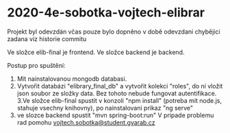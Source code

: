 # 2020-4e-sobotka-vojtech-elibrar
Projekt byl odevzdán včas pouze bylo dopněno v době odevzdani chybějici zadana viz historie commitu

Ve složce elib-final je frontend.
Ve složce backend je backend.

Postup pro spuštění:
1. Mít nainstalovanou mongodb databasi.
2. Vytvořit databázi "elibrary_final_db" a vytvořit kolekci "roles", do ní vložit json soubor ze složky data. Bez tohoto nebude fungovat autentifikace.
3.Ve složce elib-final spustit v konzoli "npm install" (potreba mit node.js, stahuje vsechny knihovny), po nainstalovani prikaz "ng serve"
4. ve slozce backend spustit "mvn spring-boot:run" 
V pripade problemu rad pomohu vojtech.sobotka@student.gyarab.cz
